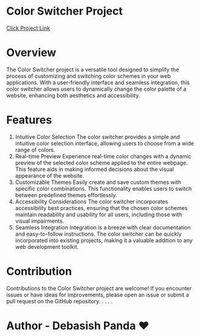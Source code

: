 # Color Switcher Project
[Click Project Link](https://debash1sh-panda.github.io/ColorSwitchProject/)

# Overview
The Color Switcher project is a versatile tool designed to simplify the process of customizing and switching color schemes in your web applications.
With a user-friendly interface and seamless integration, this color switcher allows users to dynamically change the color palette of a website, enhancing both aesthetics and accessibility.

# Features
1. Intuitive Color Selection
The color switcher provides a simple and intuitive color selection interface, allowing users to choose from a wide range of colors.
2. Real-time Preview
Experience real-time color changes with a dynamic preview of the selected color scheme applied to the entire webpage. This feature aids in making informed decisions about the visual appearance of the website.
3. Customizable Themes
Easily create and save custom themes with specific color combinations. This functionality enables users to switch between predefined themes effortlessly.
4. Accessibility Considerations
The color switcher incorporates accessibility best practices, ensuring that the chosen color schemes maintain readability and usability for all users, including those with visual impairments.
5. Seamless Integration
Integration is a breeze with clear documentation and easy-to-follow instructions. The color switcher can be quickly incorporated into existing projects, making it a valuable addition to any web development toolkit.

# Contribution
Contributions to the Color Switcher project are welcome! If you encounter issues or have ideas for improvements, please open an issue or submit a pull request on the GitHub repository.
.
.
.
.
# Author - Debasish Panda ❤
